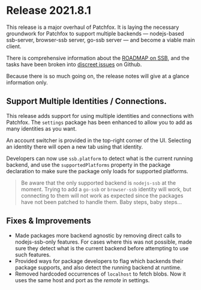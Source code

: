 # Release 2021.8.1

This release is a major overhaul of Patchfox. It is laying the necessary groundwork for Patchfox to support multiple backends — nodejs-based ssb-server, browser-ssb server, go-ssb server — and become a viable main client.

There is comprehensive information about the [ROADMAP on SSB](ssb:message/sha256/Y2iyBckEhcWvxX6a1-9ELeP6wFYD80QNdhvR50V1C7E=), and the tasks have been broken into [discreet issues](https://github.com/soapdog/patchfox/issues) on Github.

Because there is so much going on, the release notes will give at a glance information only.

## Support Multiple Identities / Connections.

This release adds support for using multiple identities and connections with Patchfox. The `settings` package has been enhanced to allow you to add as many identities as you want.

An account switcher is provided in the top-right corner of the UI. Selecting an identity there will open a new tab using that identity.

Developers can now use `ssb.platform` to detect what is the current running backend, and use the `supportedPlatforms` property in the package declaration to make sure the package only loads for supported platforms.

> Be aware that the only supported backend is `nodejs-ssb` at the moment. Trying to add a `go-ssb` or `browser-ssb` identity will work, but connecting to them will not work as expected since the packages have not been patched to handle them. Baby steps, baby steps...

## Fixes & Improvements

* Made packages more backend agnostic by removing direct calls to nodejs-ssb-only features. For cases where this was not possible, made sure they detect what is the current backend before attempting to use such features.
* Provided ways for package developers to flag which backends their package supports, and also detect the running backend at runtime.
* Removed hardcoded occurrences of `localhost` to fetch blobs. Now it uses the same host and port as the _remote_ in settings.
